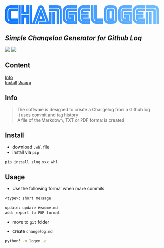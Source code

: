 ![logo](logo.png)

## _Simple Changelog Generator for Github Log_ 

![](https://img.shields.io/badge/version-1.1-blue)
![](https://img.shields.io/badge/python-3.9-blue)

## Content  
[Info](#info)  
[Install](#install)
[Usage](#usage)

<a name="info"/>

## Info
</a>  

> The software is designed to create a Changelog from a Github log  
> It uses commit and tag history  
> A file of the Markdown, TXT or PDF format is created  

<a name="info"/>

## Install
</a>  

- download `.whl` file
- install via `pip`
```sh
pip install zlog-xxx.whl  
```
 
<a name="usage"/>

## Usage
</a>  

- Use the following format when make commits
```
<type>: short message

update: update Readme.md
add: export to PDF format
```

- move to `git` folder

- create `changelog.md`
```sh
python3 -m logen -g
```